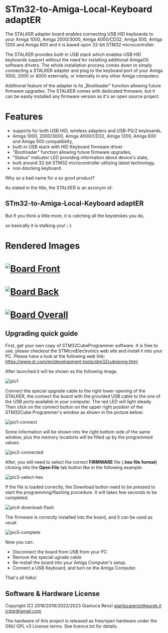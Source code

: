 STm32-to-Amiga-Local-Keyboard adaptER
=====================================

The STALKER adapter board enables connecting USB HID keyboards to your Amiga 1000, Amiga 2000/3000, Amiga 4000/CD32, Amiga 500, Amiga 1200 and Amiga 600 and it is based upon 32-bit STM32 microcontroller.

The STALKER provides built-in USB stack which enables USB HID keyboards support without the need for installing additional AmigaOS software drivers. The whole installation process comes down to simply connecting a STALKER adapter and plug to the keyboard port of your Amiga 1000, 2000 or 4000 externally, or internally in any other Amiga computers.

Additional feature of the adapter is its „Bootloader” function allowing future firmware upgrades.
The STALKER comes with dedicated firmware, but it can be easily installed any firmware version as it's an open source project.

Features
========

* supports for both USB HID, wireless adapters and USB-PS/2 keyboards,
* Amiga 1000, 2000/3000, Amiga 4000/CD32, Amiga 1200, Amiga 600 and Amiga 500 compatibility,
* built-in USB stack with HID Keyboard firmware driver
* "Bootloader" function allowing future firmware upgrades,
* "Status" indicator LED providing information about device's state,
* built around 32-bit STM32 microcontroller utilizing latest technology,
* non-blocking keyboard.

Why so a bad name for a so good product?

As stated in the title, the STALKER is an acronym of:

STm32-to-Amiga-Local-Keyboard adaptER
-------------------------------------

But if you think a little more, it is catching all the keystrokes you do,

so basically it is stalking you! ;-)

# Rendered Images
# [![](hw/AmigaKeyboardAdapters/StandAlone-Adapter/images/StandAlone-Adapter-f.png "Board Front")](#features)
# [![](hw/AmigaKeyboardAdapters/StandAlone-Adapter/images/StandAlone-Adapter-b.png "Board Back")](#features)
# [![](hw/AmigaKeyboardAdapters/StandAlone-Adapter/images/StandAlone-Adapter.png "Board Overall")](#features)

Upgrading quick guide
---------------------
First, get your own copy of STM32CubeProgrammer software.
It is free to use, please checkout the STMicroElectronics web site and install it into your PC.
Please have a look at the following web link: https://www.st.com/en/development-tools/stm32cubeprog.html

After launched it will be shown as the following image.

![pic1](https://user-images.githubusercontent.com/22798919/219906340-83e0abf5-7d11-4da2-b882-8896653abf63.png)

Connect the special upgrade cable to the right lower opening of the STALKER, the connect the board with the provided USB cable to the one of the USB ports available in your computer. The red LED will light steady.
Then click on the connect button on the upper right position of the STM32Cube Programmer's window as shown in the picture below:

![pic1-connect](https://user-images.githubusercontent.com/22798919/219906316-8d8b55ae-dc68-4bae-b0f4-8fe2d6cec071.png)

Some information will be shown into the right bottom side of the same window, plus the memory locations will be filled up by the programmed values.

![pic2-connected](https://user-images.githubusercontent.com/22798919/219906386-4c811574-6689-47c4-8744-b4ac94b1f7e0.png)

After, you will need to select the correct <b>FIRMWARE</b> file (<b>.hex file format</b>) clicking into the <b>Open File</b> tab button like in the following example:

![pic3-select-hex](https://user-images.githubusercontent.com/22798919/219906407-b783084b-6df9-425e-9266-d689db07113c.png)

If the file is loaded correctly, the Download button need to be pressed to start the programming/flashing procedure. It will takes few seconds to be completed.

![pic4-download-flash](https://user-images.githubusercontent.com/22798919/219906426-8261f1b7-b1df-463f-b3c8-6042e0b08809.png)

The firmware is correctly installed into the board, and it can be used as usual.

![pic5-complete](https://user-images.githubusercontent.com/22798919/219906448-3876d894-80b7-4723-b005-8a08f07171c3.png)

Now you can:

* Disconnect the board from USB from your PC
* Remove the special ugrade cable
* Re-install the board into your Amiga Computer's setup.
* Connect a USB Keyboard, and turn on the Amiga Computer.

That's all folks!


Software & Hardware License
---------------------------
Copyright (C) 2018/2019/2022/2023 Gianluca Renzi <gianlucarenzi@eurek.it> <icjtqr@gmail.com>

The hardware of this project is released as free/open hardware under the
GNU GPL v3 License terms. See licence.txt for details.

